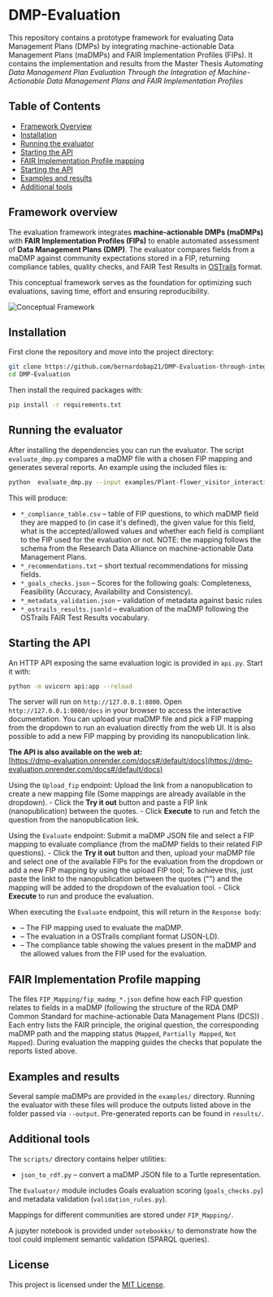 # DMP-Evaluation

This repository contains a prototype framework for evaluating Data Management Plans (DMPs) by integrating machine-actionable Data Management Plans (maDMPs) and FAIR Implementation Profiles (FIPs). It contains the implementation and results from the Master Thesis *Automating Data Management Plan Evaluation Through the Integration of Machine-Actionable Data Management Plans and FAIR Implementation Profiles*

## Table of Contents
- [Framework Overview](#framework-overview)
- [Installation](#installation)
- [Running the evaluator](#running-the-evaluator)
- [Starting the API](#starting-the-api)
- [FAIR Implementation Profile mapping](#fair-implementation-profile-mapping)
- [Starting the API](#Starting-the-API)
- [Examples and results](#examples-and-results)
- [Additional tools](#additional-tools)



## Framework overview
The evaluation framework integrates **machine-actionable DMPs (maDMPs)** with **FAIR Implementation Profiles (FIPs)** to enable automated assessment of **Data Management Plans (DMP)**. The evaluator compares fields from a maDMP against community expectations stored in a FIP, returning compliance tables, quality checks, and FAIR Test Results in [OSTrails](https://ostrails.github.io/FAIR_assessment_output_specification/release/1.1.0/index-en.html) format.  

This conceptual framework serves as the foundation for optimizing such evaluations, saving time, effort and ensuring reproducibility.

![Conceptual Framework](conceptual_framework_final.png)

## Installation

First clone the repository and move into the project directory:

```bash
git clone https://github.com/bernardobap21/DMP-Evaluation-through-integration-of-maDMPs-and-FIPs.git
cd DMP-Evaluation
```

Then install the required packages with:

```bash
pip install -r requirements.txt
```

## Running the evaluator

After installing the dependencies you can run the evaluator. The script `evaluate_dmp.py` compares a maDMP file with a chosen FIP mapping and generates several reports. An example using the included files is:

```bash
python  evaluate_dmp.py --input examples/Plant-flower_visitor_interactions.json --mapping FIP_Mapping/fip_madmp_WorldFAIR_WP10_Plant-Pollinator_FIP01_.json --output results
```

This will produce:

* `*_compliance_table.csv` – table of FIP questions, to which maDMP field they are mapped to (in case it's defined), the given value for this field, what is the accepted/allowed values and whether each field is compliant to the FIP used for the evaluation or not. NOTE: the mapping follows the schema from the Research Data Alliance on machine-actionable Data Management Plans.
* `*_recommendations.txt` – short textual recommendations for missing fields.
* `*_goals_checks.json` – Scores for the following goals: Completeness, Feasibility (Accuracy, Availability and Consistency).
* `*_metadata_validation.json` – validation of metadata against basic rules
* `*_ostrails_results.jsonld` – evaluation of the maDMP following the OSTrails FAIR Test Results vocabulary.

## Starting the API

An HTTP API exposing the same evaluation logic is provided in `api.py`. Start it with:

```bash
python -m uvicorn api:app --reload
```
The server will run on `http://127.0.0.1:8000`. Open `http://127.0.0.1:8000/docs` in your browser to access the interactive documentation. You can upload your maDMP file and pick a FIP mapping from the dropdown to run an evaluation directly from the web UI. It is also possible to add a new FIP mapping by providing its nanopublication link.

**The API is also available on the web at:**  
[https://dmp-evaluation.onrender.com/docs#/default/docs](https://dmp-evaluation.onrender.com/docs#/default/docs)


Using the `Upload_fip` endpoint: Upload the link from a nanopublication to create a new mapping file (Some mappings are already available in the dropdown). 
    - Click the **Try it out**  button and paste a FIP link (nanopublication) between the quotes.
    - Click **Execute** to run and fetch the question from the nanopublication link.

Using the  `Evaluate` endpoint: Submit a maDMP JSON file and select a FIP mapping to evaluate compliance (from the maDMP fields to their related FIP questions).
    - Click the **Try it out**  button and then, upload your maDMP file and select one of the available FIPs for the evaluation from the dropdown or add a new FIP mapping by using the upload FIP tool; To achieve this, just paste the linkt to the nanopublication between the quotes ("") and the mapping will be added to the dropdown of the evaluation tool.
    - Click **Execute** to run and produce  the evaluation.


When executing the `Evaluate` endpoint, this will return in the `Response body`:

*  – The FIP mapping used to evaluate the maDMP. 
*  – The evaluation in a OSTrails compliant format (JSON-LD).
*  – The compliance table showing the values present in the maDMP and the allowed values from the FIP used for the evaluation.

## FAIR Implementation Profile mapping

The files `FIP_Mapping/fip_madmp_*.json` define how each FIP question relates to fields in a maDMP (following the structure of the RDA DMP Common Standard for machine-actionable Data Management Plans (DCS)) . Each entry lists the FAIR principle, the original question, the corresponding maDMP path and the mapping status (`Mapped`, `Partially Mapped`, `Not Mapped`). During evaluation the mapping guides the checks that populate the reports listed above.

## Examples and results

Several sample maDMPs are provided in the `examples/` directory. Running the evaluator with these files will produce the outputs listed above in the folder passed via `--output`. Pre-generated reports can be found in `results/`.

## Additional tools

The `scripts/` directory contains helper utilities:

* `json_to_rdf.py` – convert a maDMP JSON file to a Turtle representation.

The `Evaluator/` module includes Goals evaluation scoring (`goals_checks.py`) and metadata validation (`validation_rules.py`).

Mappings for different communities are stored under `FIP_Mapping/`.

A jupyter notebook is provided under `notebookks/` to demonstrate how the tool could implement semantic validation (SPARQL queries).

## License

This project is licensed under the [MIT License](LICENSE).